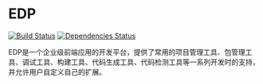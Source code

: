 EDP
==========

[![Build Status](https://travis-ci.org/ecomfe/edp.png?branch=1.0.0-dev)](https://travis-ci.org/ecomfe/edp) [![Dependencies Status](https://david-dm.org/ecomfe/edp.png)](https://david-dm.org/ecomfe/edp)

EDP是一个企业级前端应用的开发平台，提供了常用的项目管理工具、包管理工具、调试工具、构建工具、代码生成工具、代码检测工具等一系列开发时的支持，并允许用户自定义自己的扩展。
